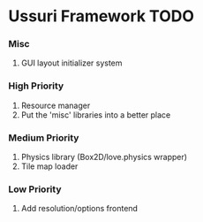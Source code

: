 # Ussuri Framework **TODO**

>
### Misc
1. GUI layout initializer system

>
### High Priority
1. Resource manager
2. Put the 'misc' libraries into a better place

>
### Medium Priority
1. Physics library (Box2D/love.physics wrapper)
2. Tile map loader

>
### Low Priority
1. Add resolution/options frontend
